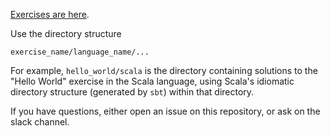 [Exercises are here](../exercises.md).

Use the directory structure

```
exercise_name/language_name/...
```

For example, `hello_world/scala` is the directory containing solutions to the "Hello World" exercise in the Scala language, using Scala's idiomatic directory structure (generated by `sbt`) within that directory.

If you have questions, either open an issue on this repository, or ask on the slack channel.